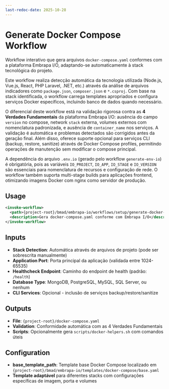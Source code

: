 ```yaml
---
last-redoc-date: 2025-10-28
---
```


# Generate Docker Compose Workflow

Workflow interativo que gera arquivos `docker-compose.yaml` conformes com a plataforma Embrapa I/O, adaptando-se automaticamente à stack tecnológica do projeto.

Este workflow realiza detecção automática da tecnologia utilizada (Node.js, Vue.js, React, PHP Laravel, .NET, etc.) através da análise de arquivos indicadores como `package.json`, `composer.json` e `*.csproj`. Com base na stack identificada, o workflow carrega templates apropriados e configura serviços Docker específicos, incluindo banco de dados quando necessário.

O diferencial deste workflow está na validação rigorosa contra as **4 Verdades Fundamentais** da plataforma Embrapa I/O: ausência do campo `version` no compose, network `stack` externa, volumes externos com nomenclatura padronizada, e ausência de `container_name` nos serviços. A validação é automática e problemas detectados são corrigidos antes da geração final. Além disso, oferece suporte opcional para serviços CLI (backup, restore, sanitize) através de Docker Compose profiles, permitindo operações de manutenção sem modificar o compose principal.

A dependência do arquivo `.env.io` (gerado pelo workflow `generate-env-io`) é obrigatória, pois as variáveis `IO_PROJECT`, `IO_APP`, `IO_STAGE` e `IO_VERSION` são essenciais para nomenclatura de recursos e configuração de rede. O workflow também suporta multi-stage builds para aplicações frontend, otimizando imagens Docker com nginx como servidor de produção.

## Usage

```xml
<invoke-workflow>
  <path>{project-root}/bmad/embrapa-io/workflows/setup/generate-docker-compose/workflow.yaml</path>
  <description>Gera docker-compose.yaml conforme com Embrapa I/O</description>
</invoke-workflow>
```

## Inputs

- **Stack Detection**: Automática através de arquivos de projeto (pode ser sobrescrita manualmente)
- **Application Port**: Porta principal da aplicação (validada entre 1024-65535)
- **Healthcheck Endpoint**: Caminho do endpoint de health (padrão: `/health`)
- **Database Type**: MongoDB, PostgreSQL, MySQL, SQL Server, ou nenhum
- **CLI Services**: Opcional - inclusão de serviços backup/restore/sanitize

## Outputs

- **File**: `{project-root}/docker-compose.yaml`
- **Validation**: Conformidade automática com as 4 Verdades Fundamentais
- **Scripts**: Opcionalmente gera `scripts/docker-helpers.sh` com comandos úteis

## Configuration

- **base_template_path**: Template base Docker Compose localizado em `{project-root}/bmad/embrapa-io/templates/docker-compose/base.yaml`
- **Template adaptável** para diferentes stacks com configurações específicas de imagem, porta e volumes
